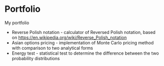 # Portfolio
My portfolio

- Reverse Polish notation - calculator of Reversed Polish notation, based on https://en.wikipedia.org/wiki/Reverse_Polish_notation
- Asian options pricing - implementation of Monte Carlo pricing method with comparison to two analytical forms
- Energy test - statistical test to determine the difference between the two probability distributions
